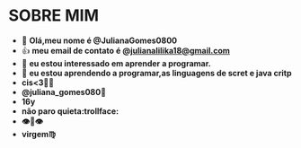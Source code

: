 # SOBRE MIM
- 👋 **Olá,meu nome é @JulianaGomes0800**
- 👍 **meu email de contato é @julianalilika18@gmail.com**
- 👀 **eu estou interessado em aprender  a programar.**
- 🌱 **eu estou aprendendo a programar,as linguagens de scret e java critp**
- **cis<3**💞️💞
- **@juliana_gomes080💞️**
- **16y**
-  **não paro quieta:trollface:**	
-  **:eye::lips::eye:**
-  **virgem:virgo:**
<!---
JulianaGomes0800/JulianaGomes0800 is a ✨ special ✨ repository because its `README.md` (this file) appears on your GitHub profile.
You can click the Preview link to take a look at your changes.
--->
